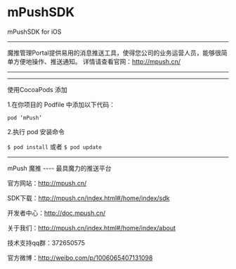 # mPushSDK 

mPushSDK for iOS

___
魔推管理Portal提供易用的消息推送工具，使得您公司的业务运营人员，能够很简单方便地操作、推送通知。
详情请查看官网：http://mpush.cn/ 
___
___
使用CocoaPods 添加

1.在你项目的 Podfile 中添加以下代码：

`pod ‘mPush’`

2.执行 pod 安装命令

`$ pod install` 或者 `$ pod update`
___


mPush 魔推 ---- 最具魔力的推送平台

官方网站：http://mpush.cn/

SDK下载：http://mpush.cn/index.html#/home/index/sdk

开发者中心：http://doc.mpush.cn/

关于我们：http://mpush.cn/index.html#/home/index/about

技术支持qq群：372650575

官方微博：http://weibo.com/p/1006065407131098
